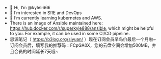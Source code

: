 - 👋 Hi, I’m @kyleli666
- 👀 I’m interested in SRE and DevOps
- 🌱 I’m currently learning kubernetes and AWS.
- There is an image of Ansible maintained here: https://hub.docker.com/r/superkyle888/ansible, which might be helpful to you. For example, it can be used in some CI/CD pipeline.
- 思源笔记（ https://b3log.org/siyuan/ ）现在订阅会员早鸟价最后一个月啦~订阅会员后，填写我的推荐码：FCpGA0X，您的云盘空间会增加500MB，并且会员的时间延长7天哦~

<!---
kyleli666/kyleli666 is a ✨ special ✨ repository because its `README.md` (this file) appears on your GitHub profile.
You can click the Preview link to take a look at your changes.
--->
